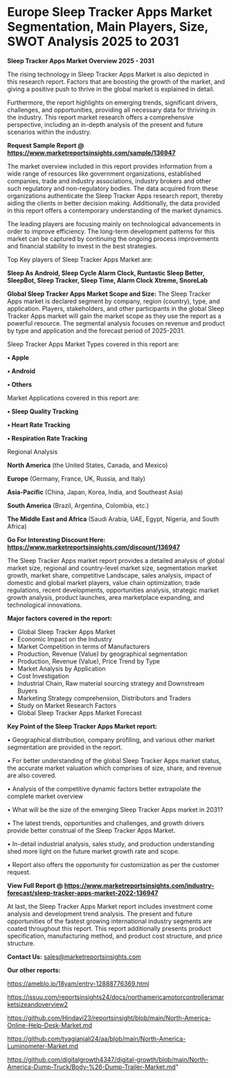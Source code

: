 # Europe Sleep Tracker Apps Market Segmentation, Main Players, Size, SWOT Analysis 2025 to 2031

<Strong> Sleep Tracker Apps Market Overview 2025 - 2031</strong>

The rising technology in Sleep Tracker Apps Market is also depicted in this research report. Factors that are boosting the growth of the market, and giving a positive push to thrive in the global market is explained in detail.

Furthermore, the report highlights on emerging trends, significant drivers, challenges, and opportunities, providing all necessary data for thriving in the industry. This report market research offers a comprehensive perspective, including an in-depth analysis of the present and future scenarios within the industry.

<strong>Request Sample Report @ <a href=https://www.marketreportsinsights.com/sample/136947>https://www.marketreportsinsights.com/sample/136947</a></strong>

The market overview included in this report provides information from a wide range of resources like government organizations, established companies, trade and industry associations, industry brokers and other such regulatory and non-regulatory bodies. The data acquired from these organizations authenticate the Sleep Tracker Apps research report, thereby aiding the clients in better decision making. Additionally, the data provided in this report offers a contemporary understanding of the market dynamics.

The leading players are focusing mainly on technological advancements in order to improve efficiency. The long-term development patterns for this market can be captured by continuing the ongoing process improvements and financial stability to invest in the best strategies.

Top Key players of Sleep Tracker Apps Market are:

<strong>Sleep As Android, Sleep Cycle Alarm Clock, Runtastic Sleep Better, SleepBot, Sleep Tracker, Sleep Time, Alarm Clock Xtreme, SnoreLab</strong>

<strong><b>Global Sleep Tracker Apps Market Scope and Size:</b></strong>
The Sleep Tracker Apps market is declared segment by company, region (country), type, and application. Players, stakeholders, and other participants in the global Sleep Tracker Apps market will gain the market scope as they use the report as a powerful resource. The segmental analysis focuses on revenue and product by type and application and the forecast period of 2025-2031.

Sleep Tracker Apps Market Types covered in this report are:

<strong>• Apple

• Android

• Others</strong>

Market Applications covered in this report are:

<strong>• Sleep Quality Tracking

• Heart Rate Tracking

• Respiration Rate Tracking</strong> 

Regional Analysis

<strong>North America</strong> (the United States, Canada, and Mexico)

<strong>Europe</strong> (Germany, France, UK, Russia, and Italy)

<strong>Asia-Pacific</strong> (China, Japan, Korea, India, and Southeast Asia)

<strong>South America</strong> (Brazil, Argentina, Colombia, etc.)

<strong>The Middle East and Africa</strong> (Saudi Arabia, UAE, Egypt, Nigeria, and South Africa)

<strong>Go For Interesting Discount Here: <a href=https://www.marketreportsinsights.com/discount/136947>https://www.marketreportsinsights.com/discount/136947</a></strong>

The Sleep Tracker Apps market report provides a detailed analysis of global market size, regional and country-level market size, segmentation market growth, market share, competitive Landscape, sales analysis, impact of domestic and global market players, value chain optimization, trade regulations, recent developments, opportunities analysis, strategic market growth analysis, product launches, area marketplace expanding, and technological innovations.

<strong><b>Major factors covered in the report:</b></strong>
<ul>
  <li>Global Sleep Tracker Apps Market </li>
  <li>Economic Impact on the Industry</li>
  <li>Market Competition in terms of Manufacturers</li>
  <li>Production, Revenue (Value) by geographical segmentation</li>
  <li>Production, Revenue (Value), Price Trend by Type</li>
  <li>Market Analysis by Application</li>
  <li>Cost Investigation</li>
  <li>Industrial Chain, Raw material sourcing strategy and Downstream Buyers</li>
  <li>Marketing Strategy comprehension, Distributors and Traders</li>
  <li>Study on Market Research Factors</li>
  <li>Global Sleep Tracker Apps Market Forecast</li>
</ul>

<strong><b>Key Point of the Sleep Tracker Apps Market report:</b></strong>

• Geographical distribution, company profiling, and various other market segmentation are provided in the report.

• For better understanding of the global Sleep Tracker Apps market status, the accurate market valuation which comprises of size, share, and revenue are also covered.

• Analysis of the competitive dynamic factors better extrapolate the complete market overview

• What will be the size of the emerging Sleep Tracker Apps market in 2031?

• The latest trends, opportunities and challenges, and growth drivers provide better construal of the Sleep Tracker Apps Market.

• In-detail industrial analysis, sales study, and production understanding shed more light on the future market growth rate and scope.

• Report also offers the opportunity for customization as per the customer request.

<strong><b>View Full Report @ <a href=https://www.marketreportsinsights.com/industry-forecast/sleep-tracker-apps-market-2022-136947>https://www.marketreportsinsights.com/industry-forecast/sleep-tracker-apps-market-2022-136947</a></b></strong>


At last, the Sleep Tracker Apps Market report includes investment come analysis and development trend analysis. The present and future opportunities of the fastest growing international industry segments are coated throughout this report. This report additionally presents product specification, manufacturing method, and product cost structure, and price structure.

<strong>Contact Us:</strong>
sales@marketreportsinsights.com

<strong>Our other reports:</strong>

<a href=https://ameblo.jp/18yam/entry-12888776369.html>https://ameblo.jp/18yam/entry-12888776369.html</a>

<a href=https://issuu.com/reportsinsights24/docs/northamericamotorcontrollersmarketsizeandoverview2>https://issuu.com/reportsinsights24/docs/northamericamotorcontrollersmarketsizeandoverview2</a>

<a href=https://github.com/Hindavi23/reportsinsight/blob/main/North-America-Online-Help-Desk-Market.md>https://github.com/Hindavi23/reportsinsight/blob/main/North-America-Online-Help-Desk-Market.md</a>

<a href=https://github.com/tyagianjali24/aa/blob/main/North-America-Luminometer-Market.md>https://github.com/tyagianjali24/aa/blob/main/North-America-Luminometer-Market.md</a>

<a href=https://github.com/digitalgrowth4347/digital-growth/blob/main/North-America-Dump-Truck/Body-%26-Dump-Trailer-Market.md>https://github.com/digitalgrowth4347/digital-growth/blob/main/North-America-Dump-Truck/Body-%26-Dump-Trailer-Market.md</a>"
